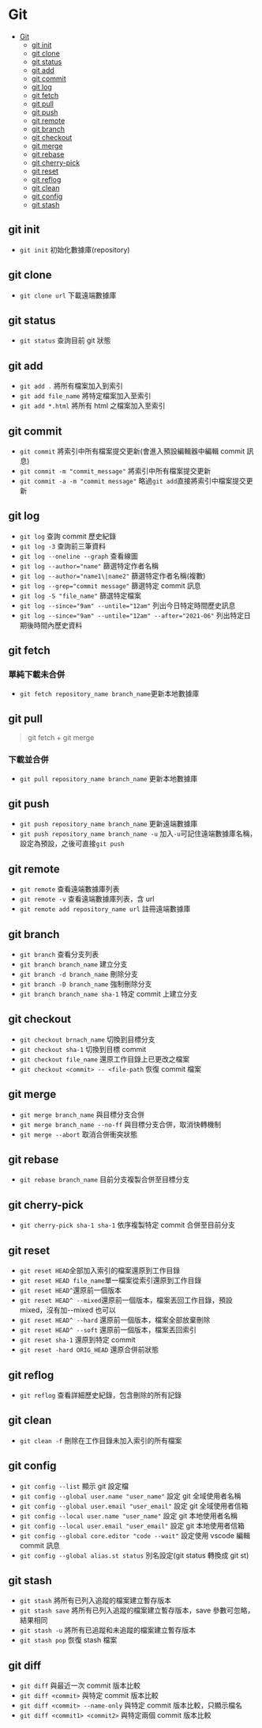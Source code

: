 # Git

- [Git](#git)
  - [git init](#git-init)
  - [git clone](#git-clone)
  - [git status](#git-status)
  - [git add](#git-add)
  - [git commit](#git-commit)
  - [git log](#git-log)
  - [git fetch](#git-fetch)
  - [git pull](#git-pull)
  - [git push](#git-push)
  - [git remote](#git-remote)
  - [git branch](#git-branch)
  - [git checkout](#git-checkout)
  - [git merge](#git-merge)
  - [git rebase](#git-rebase)
  - [git cherry-pick](#git-cherry-pick)
  - [git reset](#git-reset)
  - [git reflog](#git-reflog)
  - [git clean](#git-clean)
  - [git config](#git-config)
  - [git stash](#git-stash)

## git init

- `git init` 初始化數據庫(repository)

## git clone

- `git clone url` 下載遠端數據庫

## git status

- `git status` 查詢目前 git 狀態

## git add

- `git add .` 將所有檔案加入到索引
- `git add file_name` 將特定檔案加入至索引
- `git add *.html` 將所有 html 之檔案加入至索引

## git commit

- `git commit` 將索引中所有檔案提交更新(會進入預設編輯器中編輯 commit 訊息)
- `git commit -m "commit_message"` 將索引中所有檔案提交更新
- `git commit -a -m "commit message"` 略過`git add`直接將索引中檔案提交更新

## git log

- `git log` 查詢 commit 歷史紀錄
- `git log -3` 查詢前三筆資料
- `git log --oneline --graph` 查看線圖
- `git log --author="name"` 篩選特定作者名稱
- `git log --author="name1\|name2"` 篩選特定作者名稱(複數)
- `git log --grep="commit message"` 篩選特定 commit 訊息
- `git log -S "file_name"` 篩選特定檔案
- `git log --since="9am" --untile="12am"` 列出今日特定時間歷史訊息
- `git log --since="9am" --untile="12am" --after="2021-06"` 列出特定日期後時間內歷史資料

## git fetch

### 單純下載未合併

- `git fetch repository_name branch_name`更新本地數據庫

## git pull

> git fetch + git merge

### 下載並合併

- `git pull repository_name branch_name` 更新本地數據庫

## git push

- `git push repository_name branch_name` 更新遠端數據庫
- `git push repository_name branch_name -u` 加入`-u`可記住遠端數據庫名稱，設定為預設，之後可直接`git push`

## git remote

- `git remote` 查看遠端數據庫列表
- `git remote -v` 查看遠端數據庫列表，含 url
- `git remote add repository_name url` 註冊遠端數據庫

## git branch

- `git branch` 查看分支列表
- `git branch branch_name` 建立分支
- `git branch -d branch_name` 刪除分支
- `git branch -D branch_name` 強制刪除分支
- `git branch branch_name sha-1` 特定 commit 上建立分支

## git checkout

- `git checkout brnach_name` 切換到目標分支
- `git checkout sha-1` 切換到目標 commit
- `git checkout file_name` 還原工作目錄上已更改之檔案
- `git checkout <commit> -- <file-path` 恢復 commit 檔案

## git merge

- `git merge branch_name` 與目標分支合併
- `git merge branch_name --no-ff` 與目標分支合併，取消快轉機制
- `git merge --abort` 取消合併衝突狀態

## git rebase

- `git rebase branch_name` 目前分支複製合併至目標分支

## git cherry-pick

- `git cherry-pick sha-1 sha-1` 依序複製特定 commit 合併至目前分支

## git reset

- `git reset HEAD`全部加入索引的檔案還原到工作目錄
- `git reset HEAD file_name`單一檔案從索引還原到工作目錄
- `git reset HEAD^`還原前一個版本
- `git reset HEAD^ --mixed`還原前一個版本，檔案丟回工作目錄，預設 mixed，沒有加--mixed 也可以
- `git reset HEAD^ --hard` 還原前一個版本，檔案全部放棄刪除
- `git reset HEAD^ --soft` 還原前一個版本，檔案丟回索引
- `git reset sha-1` 還原到特定 commit
- `git reset -hard ORIG_HEAD` 還原合併前狀態

## git reflog

- `git reflog` 查看詳細歷史紀錄，包含刪除的所有記錄

## git clean

- `git clean -f` 刪除在工作目錄未加入索引的所有檔案

## git config

- `git config --list` 顯示 git 設定檔
- `git config --global user.name "user_name"` 設定 git 全域使用者名稱
- `git config --global user.email "user_email"` 設定 git 全域使用者信箱
- `git config --local user.name "user_name"` 設定 git 本地使用者名稱
- `git config --local user.email "user_email"` 設定 git 本地使用者信箱
- `git config --global core.editor "code --wait"` 設定使用 vscode 編輯 commit 訊息
- `git config --global alias.st status` 別名設定(git status 轉換成 git st)

## git stash

- `git stash` 將所有已列入追蹤的檔案建立暫存版本
- `git stash save` 將所有已列入追蹤的檔案建立暫存版本，save 參數可忽略，結果相同
- `git stash -u` 將所有已追蹤和未追蹤的檔案建立暫存版本
- `git stash pop` 恢復 stash 檔案

## git diff

- `git diff` 與最近一次 commit 版本比較
- `git diff <commit>` 與特定 commit 版本比較
- `git diff <commit> --name-only` 與特定 commit 版本比較，只顯示檔名
- `git diff <commit1> <commit2>` 與特定兩個 commit 版本比較
